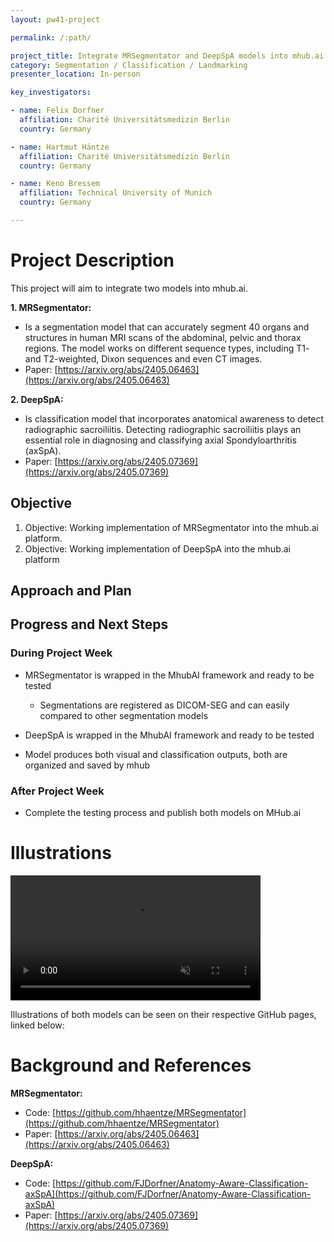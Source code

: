 ```yaml
---
layout: pw41-project

permalink: /:path/

project_title: Integrate MRSegmentator and DeepSpA models into mhub.ai
category: Segmentation / Classification / Landmarking
presenter_location: In-person

key_investigators:

- name: Felix Dorfner
  affiliation: Charité Universitätsmedizin Berlin
  country: Germany

- name: Hartmut Häntze
  affiliation: Charité Universitätsmedizin Berlin
  country: Germany

- name: Keno Bressem
  affiliation: Technical University of Munich
  country: Germany

---
```


# Project Description

<!-- Add a short paragraph describing the project. -->


This project will aim to integrate two models into mhub.ai.

**1. MRSegmentator:** 
- Is a segmentation model that can accurately segment 40 organs and structures in human MRI scans of the abdominal, pelvic and thorax regions. The model works on different sequence types, including T1- and T2-weighted, Dixon sequences and even CT images.
- Paper: [https://arxiv.org/abs/2405.06463](https://arxiv.org/abs/2405.06463)

**2. DeepSpA:**
- Is classification model that incorporates anatomical awareness to detect radiographic sacroiliitis. Detecting radiographic sacroiliitis plays an essential role in diagnosing and classifying axial Spondyloarthritis (axSpA).  
- Paper: [https://arxiv.org/abs/2405.07369](https://arxiv.org/abs/2405.07369)





## Objective

<!-- Describe here WHAT you would like to achieve (what you will have as end result). -->


1. Objective: Working implementation of MRSegmentator into the mhub.ai platform.
2. Objective: Working implementation of DeepSpA into the mhub.ai platform





## Approach and Plan

<!-- Describe here HOW you would like to achieve the objectives stated above. -->





## Progress and Next Steps

### During Project Week
- MRSegmentator is wrapped in the MhubAI framework and ready to be tested
  - Segmentations are registered as DICOM-SEG and can easily compared to other segmentation models
    
- DeepSpA is wrapped in the MhubAI framework and ready to be tested
-   Model produces both visual and classification outputs, both are organized and saved by mhub


### After Project Week
- Complete the testing process and publish both models on MHub.ai




# Illustrations

<!-- Add pictures and links to videos that demonstrate what has been accomplished. -->
 <video
   controls muted
   src="https://github.com/NA-MIC/ProjectWeek/assets/122161540/d6d749b3-3916-4bf5-8312-5cf21fdbb60b"
   style="max-height:640px; min-height: 200px">
 </video>




Illustrations of both models can be seen on their respective GitHub pages, linked below:



# Background and References

<!-- If you developed any software, include link to the source code repository.
     If possible, also add links to sample data, and to any relevant publications. -->


**MRSegmentator:**
- Code: [https://github.com/hhaentze/MRSegmentator](https://github.com/hhaentze/MRSegmentator)
- Paper: [https://arxiv.org/abs/2405.06463](https://arxiv.org/abs/2405.06463)

**DeepSpA:**
- Code: [https://github.com/FJDorfner/Anatomy-Aware-Classification-axSpA](https://github.com/FJDorfner/Anatomy-Aware-Classification-axSpA)
- Paper: [https://arxiv.org/abs/2405.07369](https://arxiv.org/abs/2405.07369)

